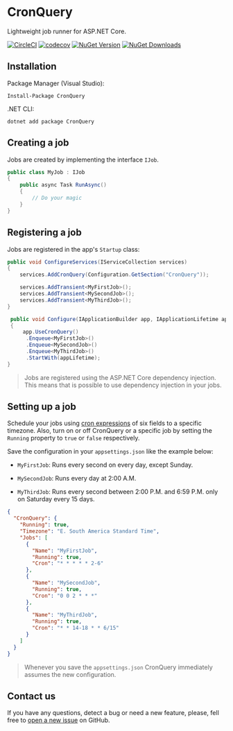# CronQuery

Lightweight job runner for ASP.NET Core.

[![CircleCI](https://circleci.com/gh/logiqsystem/cronquery.svg?style=shield)](https://circleci.com/gh/logiqsystem/cronquery)
[![codecov](https://codecov.io/gh/logiqsystem/cronquery/branch/master/graph/badge.svg)](https://codecov.io/gh/logiqsystem/cronquery)
[![NuGet Version](https://img.shields.io/nuget/v/cronquery.svg)](https://img.shields.io/nuget/v/cronquery.svg)
[![NuGet Downloads](https://img.shields.io/nuget/dt/cronquery.svg)](https://www.nuget.org/packages/cronquery)

## Installation

Package Manager (Visual Studio):

```
Install-Package CronQuery
```

.NET CLI:

```
dotnet add package CronQuery
```

## Creating a job

Jobs are created by implementing the interface `IJob`.

```c#
public class MyJob : IJob
{
    public async Task RunAsync()
    {
        // Do your magic
    }
}
```

## Registering a job

Jobs are registered in the app's `Startup` class:

```c#
public void ConfigureServices(IServiceCollection services)
{
    services.AddCronQuery(Configuration.GetSection("CronQuery"));

    services.AddTransient<MyFirstJob>();
    services.AddTransient<MySecondJob>();
    services.AddTransient<MyThirdJob>();
}

 public void Configure(IApplicationBuilder app, IApplicationLifetime appLifetime)
 {
     app.UseCronQuery()
      .Enqueue<MyFirstJob>()
      .Enqueue<MySecondJob>()
      .Enqueue<MyThirdJob>()
      .StartWith(appLifetime);
}
```

> Jobs are registered using the ASP.NET Core dependency injection. This means that is possible to use dependency injection in your jobs.

## Setting up a job

Schedule your jobs using [cron expressions](CRON.md) of six fields to a specific timezone. Also, turn on or off CronQuery or a specific job by setting the `Running` property to `true` or `false` respectively.

Save the configuration in your `appsettings.json` like the example below:

- `MyFirstJob`: Runs every second on every day, except Sunday.

- `MySecondJob`: Runs every day at 2:00 A.M.

- `MyThirdJob`: Runs every second between 2:00 P.M. and 6:59 P.M. only on Saturday every 15 days.

```json
{
  "CronQuery": {
    "Running": true,
    "Timezone": "E. South America Standard Time",
    "Jobs": [
      {
        "Name": "MyFirstJob",
        "Running": true,
        "Cron": "* * * * * 2-6"
      },
      {
        "Name": "MySecondJob",
        "Running": true,
        "Cron": "0 0 2 * * *"
      },
      {
        "Name": "MyThirdJob",
        "Running": true,
        "Cron": "* * 14-18 * * 6/15"
      }
    ]
  }
}
```

> Whenever you save the `appsettings.json` CronQuery immediately assumes the new configuration.

## Contact us

If you have any questions, detect a bug or need a new feature, please, fell free to [open a new issue](https://github.com/logiqsystem/cronquery/issues) on GitHub.
